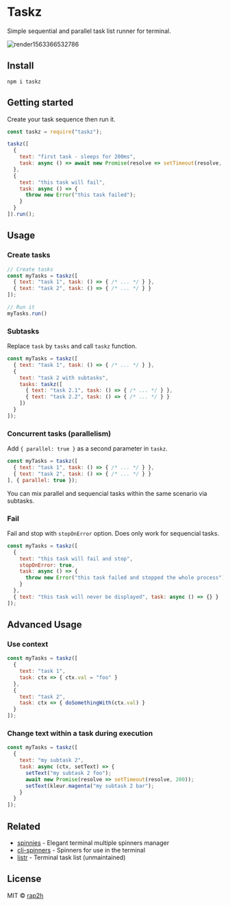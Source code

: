 # Taskz

Simple sequential and parallel task list runner for terminal.

![render1563366532786](https://user-images.githubusercontent.com/1575946/61376196-03e43800-a8a1-11e9-9ac2-caff8e3c412a.gif)

## Install

```
npm i taskz
```

## Getting started

Create your task sequence then run it.

```js
const taskz = require("taskz");

taskz([
  {
    text: "first task - sleeps for 200ms",
    task: async () => await new Promise(resolve => setTimeout(resolve, 200));
  },
  {
    text: "this task will fail",
    task: async () => {
      throw new Error("this task failed");
    }
  }
]).run();
```

## Usage

### Create tasks

```js
// Create tasks
const myTasks = taskz([
  { text: "task 1", task: () => { /* ... */ } },
  { text: "task 2", task: () => { /* ... */ } }
]);

// Run it
myTasks.run()
```

### Subtasks

Replace `task` by `tasks` and call `taskz` function.

```js
const myTasks = taskz([
  { text: "task 1", task: () => { /* ... */ } },
  {
    text: "task 2 with subtasks",
    tasks: taskz([
      { text: "task 2.1", task: () => { /* ... */ } },
      { text: "task 2.2", task: () => { /* ... */ } }
    ])
  }
]);
```

### Concurrent tasks (parallelism)

Add `{ parallel: true }` as a second parameter in `taskz`.

```js
const myTasks = taskz([
  { text: "task 1", task: () => { /* ... */ } },
  { text: "task 2", task: () => { /* ... */ } }
], { parallel: true });
```

You can mix parallel and sequencial tasks within the same scenario via subtasks.

### Fail

Fail and stop with `stopOnError` option. Does only work for sequencial tasks.

```js
const myTasks = taskz([
  {
    text: "this task will fail and stop",
    stopOnError: true,
    task: async () => {
      throw new Error("this task failed and stopped the whole process");
    }
  },
  { text: "this task will never be displayed", task: async () => {} }
]);
```

## Advanced Usage

### Use context

```js
const myTasks = taskz([
  {
    text: "task 1",
    task: ctx => { ctx.val = "foo" }
  },
  {
    text: "task 2",
    task: ctx => { doSomethingWith(ctx.val) }
  }
]);
```

### Change text within a task during execution

```js
const myTasks = taskz([
  {
    text: "my subtask 2",
    task: async (ctx, setText) => {
      setText("my subtask 2 foo");
      await new Promise(resolve => setTimeout(resolve, 200));
      setText(kleur.magenta("my subtask 2 bar");
    }
  }
]);
```

## Related

- [spinnies](https://github.com/jcarpanelli/spinnies) - Elegant terminal multiple spinners manager
- [cli-spinners](https://github.com/sindresorhus/cli-spinners) - Spinners for use in the terminal
- [listr](https://github.com/SamVerschueren/listr) - Terminal task list (unmaintained)

## License

MIT © [rap2h](https://github.com/rap2hpoutre)

